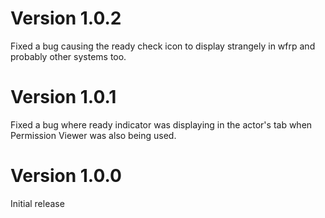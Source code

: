 # Version 1.0.2
Fixed a bug causing the ready check icon to display strangely in wfrp and probably other systems too.

# Version 1.0.1
Fixed a bug where ready indicator was displaying in the actor's tab when Permission Viewer was also being used.

# Version 1.0.0
Initial release
